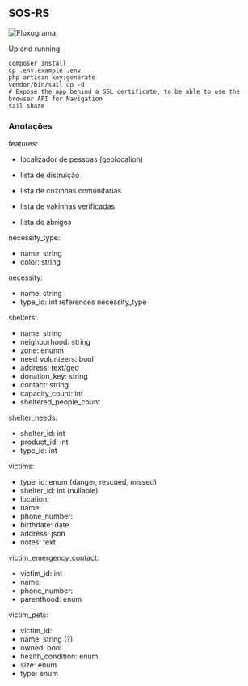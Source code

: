 ## SOS-RS


![Fluxograma](/.github/images/base-app.jpg)

Up and running
```
composer install
cp .env.example .env
php artisan key:generate
vendor/bin/sail up -d
# Expose the app behind a SSL certificate, to be able to use the browser API for Navigation
sail share
```


### Anotações

features:

- localizador de pessoas (geolocalion)

- lista de distruição
- lista de cozinhas comunitárias
- lista de vakinhas verificadas
- lista de abrigos

necessity_type:
- name: string
- color: string

necessity:
- name: string
- type_id: int references necessity_type



shelters:

- name: string
- neighborhood: string
- zone: enunm
- need_volunteers: bool
- address: text/geo
- donation_key: string
- contact: string
- capacity_count: int
- sheltered_people_count


shelter_needs:

- shelter_id: int
- product_id: int
- type_id: int


victims:

- type_id: enum (danger, rescued, missed)
- shelter_id: int (nullable)
- location:
- name:
- phone_number:
- birthdate: date
- address: json
- notes: text


victim_emergency_contact:
- victim_id: int
- name:
- phone_number:
- parenthood: enum

victim_pets:
- victim_id:
- name: string (?)
- owned: bool
- health_condition: enum
- size: enum
- type: enum

